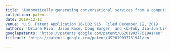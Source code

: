 ```yaml
---
title: 'Automatically generating conversational services from a computing application'
collection: patents
date: 2019-12-12
venue: 'U.S. Patent Application 16/002,915. Filed December 12, 2019'
authors: 'Oriana Riva, Jason Kace, Doug Burger, and <b>Toby Jia-Jun Li</b>'
googlepatents: 'https://patents.google.com/patent/US20190377619A1/en'
titleurl: 'https://patents.google.com/patent/US20190377619A1/en'

---
```

